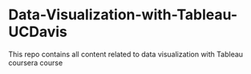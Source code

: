 # Data-Visualization-with-Tableau-UCDavis
This repo contains all content related to data visualization with Tableau coursera course
